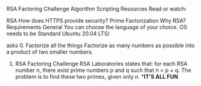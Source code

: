 RSA Factoring Challenge
Algorithm Scripting
Resources
Read or watch:

RSA
How does HTTPS provide security?
Prime Factorization
Why RSA?
Requirements
General
You can choose the language of your choice.
OS needs to be Standard Ubuntu 20.04 LTS/

asks
0. Factorize all the things
Factorize as many numbers as possible into a product of two smaller numbers.

1. RSA Factoring Challenge
RSA Laboratories states that: for each RSA number n, there exist prime numbers p and q such that n = p × q. The problem is to find these two primes, given only n.
						*********IT'S ALL FUN********
